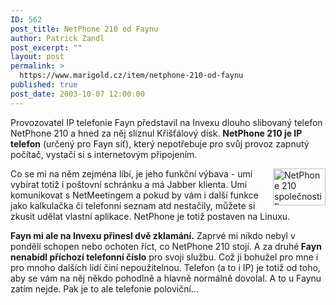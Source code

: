 ```yaml
---
ID: 562
post_title: NetPhone 210 od Faynu
author: Patrick Zandl
post_excerpt: ""
layout: post
permalink: >
  https://www.marigold.cz/item/netphone-210-od-faynu
published: true
post_date: 2003-10-07 12:00:00
---
```

<P>Provozovatel IP telefonie Fayn představil na Invexu dlouho slibovaný telefon NetPhone 210 a hned za něj slíznul Křišťálový disk. <STRONG>NetPhone 210 je IP telefon</STRONG> (určený pro Fayn síť), který nepotřebuje pro svůj provoz zapnutý počítač, vystačí si s internetovým připojením. </P>
<P><IMG height=59 alt="NetPhone 210 společnosti Fayn" src="/wp-content/uploads/netphone210.jpg" width=84 align=right>Co se mi na něm zejména líbí, je jeho funkční výbava - umí vybírat totiž i poštovní schránku a má Jabber klienta. Umí komunikovat s NetMeetingem a pokud by vám i další funkce jako kalkulačka&#160;či telefonní seznam&#160;atd nestačily, můžete si zkusit udělat vlastní aplikace. NetPhone je totiž postaven na Linuxu. </P>
<P><STRONG>Fayn mi ale na Invexu přinesl dvě zklamání.</STRONG> Zaprvé mi nikdo nebyl v pondělí schopen nebo ochoten říct, co NetPhone 210 stojí. A za druhé<STRONG> Fayn nenabídl příchozí telefonní číslo</STRONG> pro svoji službu. Což ji bohužel pro mne i pro mnoho dalších lidí činí nepoužitelnou. Telefon (a to i IP) je totiž od toho, aby se vám na něj někdo pohodlně a hlavně normálně dovolal. A to u Faynu zatím nejde. Pak je to ale&#160;telefonie poloviční...</P>
